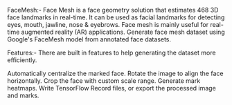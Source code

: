 FaceMesh:- 
Face Mesh is a face geometry solution that estimates 468 3D face landmarks in real-time. It can be used as facial landmarks for detecting eyes, mouth, jawline, nose & eyebrows. Face mesh is mainly useful for real-time augmented reality (AR) applications.
Generate face mesh dataset using Google's FaceMesh model from annotated face datasets.


Features:-
There are built in features to help generating the dataset more efficiently.

Automatically centralize the marked face.
Rotate the image to align the face horizontally.
Crop the face with custom scale range.
Generate mark heatmaps.
Write TensorFlow Record files, or export the processed image and marks.
